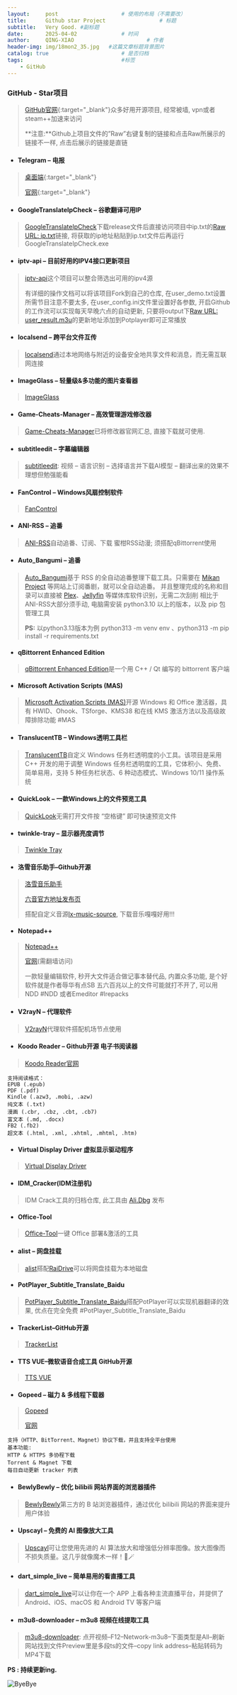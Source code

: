 ```yaml
---
layout:     post   				    # 使用的布局（不需要改）
title:      Github star Project 				# 标题 
subtitle:   Very Good. #副标题
date:       2025-04-02 				# 时间
author:     QING-XIAO						# 作者
header-img: img/18mon2_35.jpg 	#这篇文章标题背景图片
catalog: true 						# 是否归档
tags:								#标签
    - GitHub
---
```


### GitHub - Star项目

> [GitHub官网](https://github.com/){:target="_blank"}众多好用开源项目, 经常被墙, vpn或者steam++加速来访问
>
> **注意:**Github上项目文件的”Raw”右键复制的链接和点击Raw所展示的链接不一样, 点击后展示的链接是直链

 - #### Telegram – 电报
> [桌面端](https://github.com/telegramdesktop/tdesktop){:target="_blank"}
> 
> [官网](https://telegram.org/){:target="_blank"}

- #### GoogleTranslateIpCheck – 谷歌翻译可用IP
> [GoogleTranslateIpCheck](https://github.com/Ponderfly/GoogleTranslateIpCheck)下载release文件后直接访问项目中ip.txt的[Raw URL: ip.txt](https://raw.githubusercontent.com/Ponderfly/GoogleTranslateIpCheck/refs/heads/master/src/GoogleTranslateIpCheck/GoogleTranslateIpCheck/ip.txt)链接, 将获取的ip地址粘贴到ip.txt文件后再运行GoogleTranslateIpCheck.exe

- #### iptv-api – 目前好用的IPV4接口更新项目
> [iptv-api](https://github.com/Guovin/iptv-api)这个项目可以整合筛选出可用的ipv4源
>
> 有详细的操作文档可以将该项目Fork到自己的仓库, 在user_demo.txt设置所需节目注意不要太多, 在user_config.ini文件里设置好各参数, 开启Github的工作流可以实现每天早晚六点的自动更新, 只要将output下[Raw URL: user_result.m3u](https://raw.githubusercontent.com/QING-XIAO/iptv-api/refs/heads/master/output/user_result.m3u%E2%80%8B)的更新地址添加到Potplayer即可正常播放 

- #### localsend – 跨平台文件互传
> [localsend](https://github.com/localsend/localsend)通过本地网络与附近的设备安全地共享文件和消息，而无需互联网连接

- #### ImageGlass – 轻量级&多功能的图片查看器
> [ImageGlass](https://github.com/d2phap/ImageGlass)

- #### Game-Cheats-Manager – 高效管理游戏修改器
> [Game-Cheats-Manager](https://github.com/dyang886/Game-Cheats-Manager)已将修改器官网汇总, 直接下载就可使用.

- #### subtitleedit – 字幕编辑器
> [subtitleedit](https://github.com/SubtitleEdit/subtitleedit): 视频 – 语言识别 – 选择语言并下载AI模型 – 翻译出来的效果不理想但勉强能看

- #### FanControl – Windows风扇控制软件
> [FanControl](https://github.com/Rem0o/FanControl.Releases)

-  #### ANI-RSS – 追番
> [ANI-RSS](https://github.com/wushuo894/ani-rss)自动追番、订阅、下载 蜜柑RSS动漫; 须搭配qBittorrent使用

- #### Auto_Bangumi – 追番
> [Auto_Bangumi](https://github.com/EstrellaXD/Auto_Bangumi)基于 RSS 的全自动追番整理下载工具。只需要在 [Mikan Project](https://mikanani.me/) 等网站上订阅番剧，就可以全自动追番。 并且整理完成的名称和目录可以直接被 [Plex](https://plex.tv/)、[Jellyfin](https://plex.tv/) 等媒体库软件识别，无需二次刮削
相比于ANI-RSS大部分须手动, 电脑需安装 python3.10 以上的版本，以及 pip 包管理工具
>
> **PS:** 以python3.13版本为例 python313 -m venv env 、python313 -m pip install -r requirements.txt

- #### qBittorrent Enhanced Edition
> [qBittorrent Enhanced Edition](https://github.com/c0re100/qBittorrent-Enhanced-Edition)是一个用 C++ / Qt 编写的 bittorrent 客户端

- #### Microsoft Activation Scripts (MAS)
> [Microsoft Activation Scripts (MAS)](https://github.com/massgravel/Microsoft-Activation-Scripts)开源 Windows 和 Office 激活器，具有 HWID、Ohook、TSforge、KMS38 和在线 KMS 激活方法以及高级故障排除功能 #MAS

- #### TranslucentTB – Windows透明工具栏
> [TranslucentTB](https://github.com/TranslucentTB/TranslucentTB)自定义 Windows 任务栏透明度的小工具。该项目是采用 C++ 开发的用于调整 Windows 任务栏透明度的工具，它体积小、免费、简单易用，支持 5 种任务栏状态、6 种动态模式、Windows 10/11 操作系统

- #### QuickLook – 一款Windows上的文件预览工具
> [QuickLook](https://github.com/QL-Win/QuickLook)无需打开文件按 “空格键” 即可快速预览文件

- #### twinkle-tray – 显示器亮度调节
> [Twinkle Tray](https://github.com/xanderfrangos/twinkle-tray)

- #### 洛雪音乐助手–Github开源
> [洛雪音乐助手](https://github.com/lyswhut/lx-music-desktop)
> 
> [六音官方地址发布页](https://6yso.com/)
> 
> 搭配自定义音源[lx-music-source](https://github.com/pdone/lx-music-source), 下载音乐嘎嘎好用!!!

- #### Notepad++
> [Notepad++](https://github.com/notepad-plus-plus/notepad-plus-plus)
> 
> [官网](https://notepad-plus-plus.org/)(需翻墙访问)
>
> 一款轻量编辑软件, 秒开大文件适合做记事本替代品, 内置众多功能, 是个好软件就是作者辱华有点SB
五六百兆以上的文件可能就打不开了, 可以用NDD #NDD 或者Emeditor #lrepacks

- #### V2rayN – 代理软件
> [V2rayN](https://github.com/2dust/v2rayN)代理软件搭配机场节点使用

- #### Koodo Reader – Github开源 电子书阅读器
> [Koodo Reader](https://github.com/koodo-reader/koodo-reader)[官网](https://www.koodoreader.com/zh)
```
支持阅读格式：
EPUB (.epub)
PDF (.pdf)
Kindle (.azw3, .mobi, .azw)
纯文本 (.txt)
漫画 (.cbr, .cbz, .cbt, .cb7)
富文本 (.md, .docx)
FB2 (.fb2)
超文本 (.html, .xml, .xhtml, .mhtml, .htm)
```

- #### Virtual Display Driver 虚拟显示驱动程序
> [Virtual Display Driver](https://github.com/itsmikethetech/Virtual-Display-Driver)

- #### IDM_Cracker(IDM注册机)
> IDM Crack工具的归档仓库, 此工具由 [Ali.Dbg](https://idm.ckk.ir/) 发布

- #### Office-Tool
> [Office-Tool](https://github.com/YerongAI/Office-Tool)一键 Office 部署&激活的工具

- #### alist – 网盘挂载
> [alist](https://github.com/AlistGo/alist)搭配[RaiDrive](https://www.raidrive.com/)可以将网盘挂载为本地磁盘

- #### PotPlayer_Subtitle_Translate_Baidu
> [PotPlayer_Subtitle_Translate_Baidu](https://github.com/fjqingyou/PotPlayer_Subtitle_Translate_Baidu)搭配PotPlayer可以实现机器翻译的效果, 优点在完全免费
#PotPlayer_Subtitle_Translate_Baidu

- #### TrackerList–GitHub开源
> [TrackerList](https://github.com/ngosang/trackerslist)

- #### TTS VUE–微软语音合成工具 GitHub开源
> [TTS VUE](https://github.com/LokerL/tts-vue)

- #### Gopeed – 磁力 & 多线程下载器
> [Gopeed](https://github.com/GopeedLab/gopeed)
> 
> [官网](https://gopeed.com/zh-CN#home)
```
支持（HTTP、BitTorrent、Magnet）协议下载，并且支持全平台使用
基本功能:
HTTP & HTTPS 多协程下载
Torrent & Magnet 下载
每日自动更新 tracker 列表
```
- #### BewlyBewly – 优化 bilibili 网站界面的浏览器插件
> [BewlyBewly](https://github.com/BewlyBewly/BewlyBewly)第三方的 B 站浏览器插件，通过优化 bilibili 网站的界面来提升用户体验

- #### Upscayl – 免费的 AI 图像放大工具
> [Upscayl](https://github.com/upscayl/upscayl)可让您使用先进的 AI 算法放大和增强低分辨率图像。放大图像而不损失质量。这几乎就像魔术一样！🎩🪄

- #### dart_simple_live – 简单易用的看直播工具
> [dart_simple_live](https://github.com/xiaoyaocz/dart_simple_live)可以让你在一个 APP 上看各种主流直播平台，并提供了 Android、iOS、macOS 和 Android TV 等客户端

- #### m3u8-downloader – m3u8 视频在线提取工具
> [m3u8-downloader](https://blog.luckly-mjw.cn/tool-show/m3u8-downloader/index.html): 点开视频–F12–Network-m3u8–下面类型是All–刷新网站找到文件Preview里是多段ts的文件–copy link address–粘贴转码为MP4下载

**PS : 持续更新ing.**

![ByeBye](/img/thank-you.jpg "Thank you!")